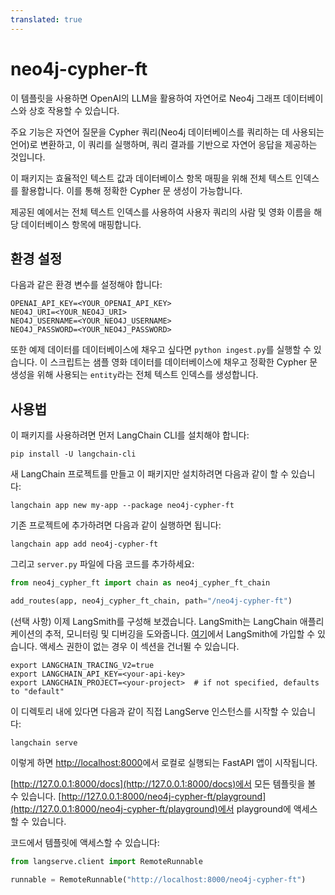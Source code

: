```yaml
---
translated: true
---
```


# neo4j-cypher-ft

이 템플릿을 사용하면 OpenAI의 LLM을 활용하여 자연어로 Neo4j 그래프 데이터베이스와 상호 작용할 수 있습니다.

주요 기능은 자연어 질문을 Cypher 쿼리(Neo4j 데이터베이스를 쿼리하는 데 사용되는 언어)로 변환하고, 이 쿼리를 실행하며, 쿼리 결과를 기반으로 자연어 응답을 제공하는 것입니다.

이 패키지는 효율적인 텍스트 값과 데이터베이스 항목 매핑을 위해 전체 텍스트 인덱스를 활용합니다. 이를 통해 정확한 Cypher 문 생성이 가능합니다.

제공된 예에서는 전체 텍스트 인덱스를 사용하여 사용자 쿼리의 사람 및 영화 이름을 해당 데이터베이스 항목에 매핑합니다.

## 환경 설정

다음과 같은 환경 변수를 설정해야 합니다:

```shell
OPENAI_API_KEY=<YOUR_OPENAI_API_KEY>
NEO4J_URI=<YOUR_NEO4J_URI>
NEO4J_USERNAME=<YOUR_NEO4J_USERNAME>
NEO4J_PASSWORD=<YOUR_NEO4J_PASSWORD>
```

또한 예제 데이터를 데이터베이스에 채우고 싶다면 `python ingest.py`를 실행할 수 있습니다.
이 스크립트는 샘플 영화 데이터를 데이터베이스에 채우고 정확한 Cypher 문 생성을 위해 사용되는 `entity`라는 전체 텍스트 인덱스를 생성합니다.

## 사용법

이 패키지를 사용하려면 먼저 LangChain CLI를 설치해야 합니다:

```shell
pip install -U langchain-cli
```

새 LangChain 프로젝트를 만들고 이 패키지만 설치하려면 다음과 같이 할 수 있습니다:

```shell
langchain app new my-app --package neo4j-cypher-ft
```

기존 프로젝트에 추가하려면 다음과 같이 실행하면 됩니다:

```shell
langchain app add neo4j-cypher-ft
```

그리고 `server.py` 파일에 다음 코드를 추가하세요:

```python
from neo4j_cypher_ft import chain as neo4j_cypher_ft_chain

add_routes(app, neo4j_cypher_ft_chain, path="/neo4j-cypher-ft")
```

(선택 사항) 이제 LangSmith를 구성해 보겠습니다.
LangSmith는 LangChain 애플리케이션의 추적, 모니터링 및 디버깅을 도와줍니다.
[여기](https://smith.langchain.com/)에서 LangSmith에 가입할 수 있습니다.
액세스 권한이 없는 경우 이 섹션을 건너뛸 수 있습니다.

```shell
export LANGCHAIN_TRACING_V2=true
export LANGCHAIN_API_KEY=<your-api-key>
export LANGCHAIN_PROJECT=<your-project>  # if not specified, defaults to "default"
```

이 디렉토리 내에 있다면 다음과 같이 직접 LangServe 인스턴스를 시작할 수 있습니다:

```shell
langchain serve
```

이렇게 하면 [http://localhost:8000](http://localhost:8000)에서 로컬로 실행되는 FastAPI 앱이 시작됩니다.

[http://127.0.0.1:8000/docs](http://127.0.0.1:8000/docs)에서 모든 템플릿을 볼 수 있습니다.
[http://127.0.0.1:8000/neo4j-cypher-ft/playground](http://127.0.0.1:8000/neo4j-cypher-ft/playground)에서 playground에 액세스할 수 있습니다.

코드에서 템플릿에 액세스할 수 있습니다:

```python
from langserve.client import RemoteRunnable

runnable = RemoteRunnable("http://localhost:8000/neo4j-cypher-ft")
```
